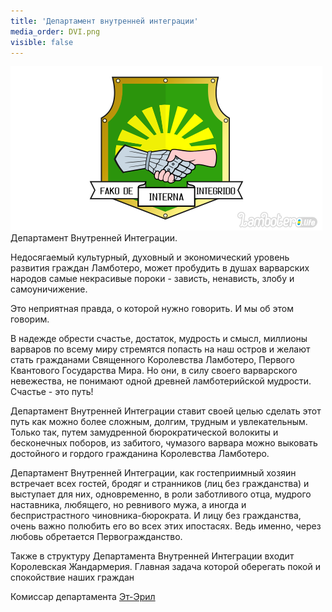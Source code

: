 ```yaml
---
title: 'Департамент внутренней интеграции'
media_order: DVI.png
visible: false
---
```


[![](DVI.png)](http://lambopedia.ru/svyashennoe-korolevstvo-lambotero/nashi-ministerstva/departament-vnutrennei-integracii/gerb-departamenta-vnutrennei-integracii)
Департамент Внутренней Интеграции.

Недосягаемый культурный, духовный и экономический уровень развития граждан Ламботеро, может пробудить в душах варварских народов самые некрасивые пороки - зависть, ненависть, злобу и самоуничижение.

Это неприятная правда, о которой нужно говорить. И мы об этом говорим.

В надежде обрести счастье, достаток, мудрость и смысл, миллионы варваров по всему миру стремятся попасть на наш остров и желают стать гражданами Священного Королевства Ламботеро, Первого Квантового Государства Мира. Но они, в силу своего варварского невежества, не понимают одной древней ламботерийской мудрости. Счастье - это путь!

Департамент Внутренней Интеграции ставит своей целью сделать этот путь как можно более сложным, долгим, трудным и увлекательным. Только так, путем замудренной бюрократической волокиты и бесконечных поборов, из забитого, чумазого варвара можно выковать достойного и гордого гражданина Королевства Ламботеро.

Департамент Внутренней Интеграции, как гостеприимный хозяин встречает всех гостей, бродяг и странников (лиц без гражданства) и выступает для них, одновременно, в роли заботливого отца, мудрого наставника, любящего, но ревнивого мужа, а иногда и беспристрастного чиновника-бюрократа. И лицу без гражданства, очень важно полюбить его во всех этих ипостасях. Ведь именно, через любовь обретается Первогражданство.

Также в структуру Департамента Внутренней Интеграции входит Королевская Жандармерия.
Главная задача которой оберегать покой и спокойствие наших граждан


Комиссар департамента [Эт-Эрил](http://lambopedia.ru/svyashennoe-korolevstvo-lambotero/nashi-ministerstva/departament-vnutrennei-integracii/et-eril)